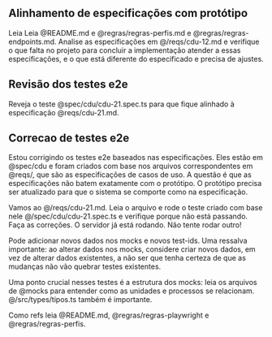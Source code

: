 ## Alinhamento de especificações com protótipo

Leia Leia @README.md e @regras/regras-perfis.md e @regras/regras-endpoints.md. Analise as especificações em
@/reqs/cdu-12.md e verifique o que falta no projeto para concluir a implementação atender a essas especificações, e o
que está diferente do especificado e precisa de ajustes.

## Revisão dos testes e2e

Reveja o teste @spec/cdu/cdu-21.spec.ts para que fique alinhado à especificação @reqs/cdu-21.md.

## Correcao de testes e2e
Estou corrigindo os testes e2e baseados nas especificações. Eles estão em @spec/cdu e foram criados com base nos arquivos correspondentes em @reqs/, que são as especificações de casos de uso. A questão é que as especificações não batem exatamente com o protótipo. O protótipo precisa ser atualizado para que o sistema se comporte como na especificação.

Vamos ao @/reqs/cdu-21.md. Leia o arquivo e rode o teste criado com base nele @/spec/cdu/cdu-21.spec.ts e verifique porque não está passando. Faça as correções.
O servidor já está rodando. Não tente rodar outro!

Pode adicionar novos dados nos mocks e novos test-ids. Uma ressalva importante: ao alterar dados nos mocks, considere criar novos dados, em vez de alterar dados existentes, a não ser que tenha certeza de que as mudanças não vão quebrar testes existentes.

Uma ponto crucial nesses testes é a estrutura dos mocks: leia os arquivos de @mocks para entender como as unidades e processos se relacionam. @/src/types/tipos.ts também é importante.

Como refs leia @README.md, @regras/regras-playwright e @regras/regras-perfis.